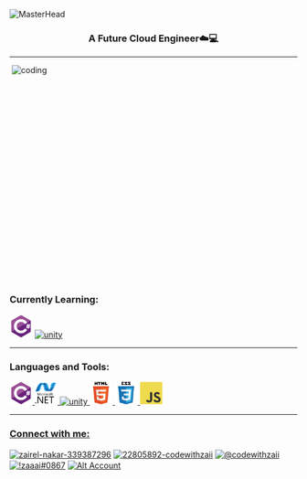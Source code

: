 ![MasterHead](https://i.pinimg.com/originals/a2/4c/b5/a24cb568fa40046f8562dbc45cea8506.gif)
<h3 align="center">A Future Cloud Engineer☁️💻</h3>


---
<img align="right" alt="coding" width="500" height="400" src="https://cdna.artstation.com/p/assets/images/images/021/720/920/original/pixel-jeff-mario.gif?1572709433">
<h3 align="left">Currently Learning:</h3>
<p <a href="https://www.w3schools.com/cs/" target="_blank" rel="noreferrer"> <img src="https://raw.githubusercontent.com/devicons/devicon/master/icons/csharp/csharp-original.svg" alt="csharp" width="40" height="40"/> </a>     
<a href="https://unity.com/" target="_blank" rel="noreferrer"> <img src="https://www.vectorlogo.zone/logos/unity3d/unity3d-icon.svg" alt="unity" width="40" height="40"/> </a>

---

<h3 align="left">Languages and Tools:</h3>
<p align="left"> <a href="https://www.w3schools.com/cs/" target="_blank" rel="noreferrer"> <img src="https://raw.githubusercontent.com/devicons/devicon/master/icons/csharp/csharp-original.svg" alt="csharp" width="40" height="40"/> </a> 
<a href="https://dotnet.microsoft.com/" target="_blank" rel="noreferrer"> <img src="https://raw.githubusercontent.com/devicons/devicon/master/icons/dot-net/dot-net-original-wordmark.svg" alt="dotnet" width="40" height="40"/> </a>
<a href="https://unity.com/" target="_blank" rel="noreferrer"> <img src="https://www.vectorlogo.zone/logos/unity3d/unity3d-icon.svg" alt="unity" width="40" height="40"/> </a> 
<a href="https://www.w3.org/html/" target="_blank" rel="noreferrer"> <img src="https://raw.githubusercontent.com/devicons/devicon/master/icons/html5/html5-original-wordmark.svg" alt="html5" width="40" height="40"/> </a>
<a href="https://www.w3schools.com/css/" target="_blank" rel="noreferrer"> <img src="https://raw.githubusercontent.com/devicons/devicon/master/icons/css3/css3-original-wordmark.svg" alt="css3" width="40" height="40"/> </a> 
<a href="https://developer.mozilla.org/en-US/docs/Web/JavaScript" target="_blank" rel="noreferrer"> <img src="https://raw.githubusercontent.com/devicons/devicon/master/icons/javascript/javascript-original.svg" alt="javascript" width="40"height="40"/</a>
</p>

           
---
<h3 align="left">Connect with me:</h3>
<p align="left">
<a href="https://linkedin.com/in/zairel-nakar-339387296" target="blank"><img align="center" src="https://raw.githubusercontent.com/rahuldkjain/github-profile-readme-generator/master/src/images/icons/Social/linked-in-alt.svg" alt="zairel-nakar-339387296" height="30" width="40" /></a>
<a href="https://stackoverflow.com/users/22805892-codewithzaii" target="blank"><img align="center" src="https://raw.githubusercontent.com/rahuldkjain/github-profile-readme-generator/master/src/images/icons/Social/stack-overflow.svg" alt="22805892-codewithzaii" height="30" width="40" /></a>
<a href="https://fb.com/@codewithzaii" target="blank"><img align="center" src="https://raw.githubusercontent.com/rahuldkjain/github-profile-readme-generator/master/src/images/icons/Social/facebook.svg" alt="@codewithzaii" height="30" width="40" /></a>
<a href="https://discord.gg/!zaaai#0867" target="blank"><img align="center" src="https://raw.githubusercontent.com/rahuldkjain/github-profile-readme-generator/master/src/images/icons/Social/discord.svg" alt="!zaaai#0867" height="30" width="40" /></a>
<a title="GitHub" href="https://github.com/z-nakar" target="blank"><img align="center" src="https://www.svgrepo.com/show/439171/github.svg" alt="Alt Account" height="40" width="40" /></a>
</p>

